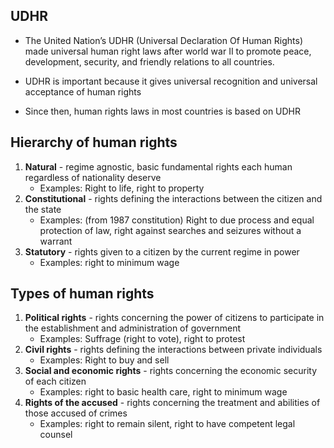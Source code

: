 ## UDHR
- The United Nation’s UDHR (Universal Declaration Of Human Rights) made universal human right laws after world war II to promote peace, development, security, and friendly relations to all countries. 
- UDHR is important because it gives universal recognition and universal acceptance of human rights

- Since then, human rights laws in most countries is based on UDHR

## Hierarchy of human rights
1. **Natural** - regime agnostic, basic fundamental rights each human regardless of nationality deserve
	- Examples: Right to life, right to property
2. **Constitutional** - rights defining the interactions between the citizen and the state
	- Examples: (from 1987 constitution) Right to due process and equal protection of law, right against searches and seizures without a warrant
3. **Statutory** - rights given to a citizen by the current regime in power
	- Examples: right to minimum wage

## Types of human rights
1. **Political rights** - rights concerning the power of citizens to participate in the establishment and administration of government
	- Examples: Suffrage (right to vote), right to protest
2. **Civil rights** - rights defining the interactions between private individuals
	- Examples: Right to buy and sell
3. **Social and economic rights** - rights concerning the economic security of each citizen
	- Examples: right to basic health care, right to minimum wage
4. **Rights of the accused** - rights concerning the treatment and abilities of those accused of crimes
	- Examples: right to remain silent, right to have competent legal counsel